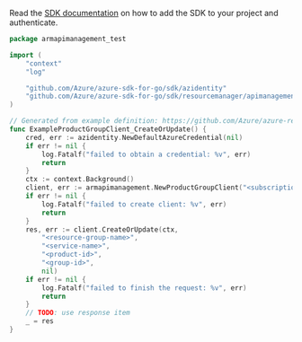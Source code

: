 Read the [SDK documentation](https://github.com/Azure/azure-sdk-for-go/blob/sdk%2Fresourcemanager%2Fapimanagement%2Farmapimanagement%2Fv0.5.0/sdk/resourcemanager/apimanagement/armapimanagement/README.md) on how to add the SDK to your project and authenticate.

```go
package armapimanagement_test

import (
	"context"
	"log"

	"github.com/Azure/azure-sdk-for-go/sdk/azidentity"
	"github.com/Azure/azure-sdk-for-go/sdk/resourcemanager/apimanagement/armapimanagement"
)

// Generated from example definition: https://github.com/Azure/azure-rest-api-specs/tree/main/specification/apimanagement/resource-manager/Microsoft.ApiManagement/stable/2021-08-01/examples/ApiManagementCreateProductGroup.json
func ExampleProductGroupClient_CreateOrUpdate() {
	cred, err := azidentity.NewDefaultAzureCredential(nil)
	if err != nil {
		log.Fatalf("failed to obtain a credential: %v", err)
		return
	}
	ctx := context.Background()
	client, err := armapimanagement.NewProductGroupClient("<subscription-id>", cred, nil)
	if err != nil {
		log.Fatalf("failed to create client: %v", err)
		return
	}
	res, err := client.CreateOrUpdate(ctx,
		"<resource-group-name>",
		"<service-name>",
		"<product-id>",
		"<group-id>",
		nil)
	if err != nil {
		log.Fatalf("failed to finish the request: %v", err)
		return
	}
	// TODO: use response item
	_ = res
}
```
